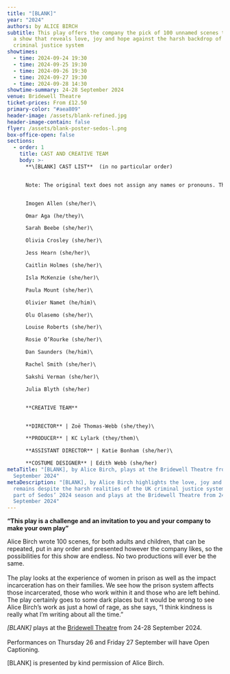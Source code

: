```yaml
---
title: "[BLANK]"
year: "2024"
authors: by ALICE BIRCH
subtitle: This play offers the company the pick of 100 unnamed scenes to create
  a show that reveals love, joy and hope against the harsh backdrop of the UK
  criminal justice system
showtimes:
  - time: 2024-09-24 19:30
  - time: 2024-09-25 19:30
  - time: 2024-09-26 19:30
  - time: 2024-09-27 19:30
  - time: 2024-09-28 14:30
showtime-summary: 24-28 September 2024
venue: Bridewell Theatre
ticket-prices: From £12.50
primary-color: "#aea809"
header-image: /assets/blank-refined.jpg
header-image-contain: false
flyer: /assets/blank-poster-sedos-l.png
box-office-open: false
sections:
  - order: 1
    title: CAST AND CREATIVE TEAM
    body: >-
      **\[BLANK] CAST LIST**  (in no particular order) 


      Note: The original text does not assign any names or pronouns. This gives the cast the exciting chance to build their own character based on the scenes selected by our director. 


      Imogen Allen (she/her)\

      Omar Aga (he/they)\

      Sarah Beebe (she/her)\

      Olivia Crosley (she/her)\

      Jess Hearn (she/her)\

      Caitlin Holmes (she/her)\

      Isla McKenzie (she/her)\

      Paula Mount (she/her)\

      Olivier Namet (he/him)\

      Olu Olasemo (she/her)\

      Louise Roberts (she/her)\

      Rosie O’Rourke (she/her)\

      Dan Saunders (he/him)\

      Rachel Smith (she/her)\

      Sakshi Verman (she/her)\

      Julia Blyth (she/her)


      **CREATIVE TEAM**


      **DIRECTOR** | Zoë Thomas-Webb (she/they)\

      **PRODUCER** | KC Lylark (they/them)\

      **ASSISTANT DIRECTOR** | Katie Bonham (she/her)\

      **COSTUME DESIGNER** | Edith Webb (she/her)
metaTitle: "[BLANK], by Alice Birch, plays at the Bridewell Theatre from 24-28
  September 2024"
metaDescription: "[BLANK], by Alice Birch highlights the love, joy and hope that
  remains despite the harsh realities of the UK criminal justice system. It is
  part of Sedos’ 2024 season and plays at the Bridewell Theatre from 24-28
  September 2024"
---
```

**“This play is a challenge and an invitation to you and your company to make your own play”**

Alice Birch wrote 100 scenes, for both adults and children, that can be repeated, put in any order and presented however the company likes, so the possibilities for this show are endless. No two productions will ever be the same.\
\
The play looks at the experience of women in prison as well as the impact incarceration has on their families. We see how the prison system affects those incarcerated, those who work within it and those who are left behind. The play certainly goes to some dark places but it would be wrong to see Alice Birch’s work as just a howl of rage, as she says, “I think kindness is really what I’m writing about all the time.” 

*\[﻿BLANK]* plays at the [Bridewell Theatre](https://www.sedos.co.uk/venues/bridewell) from 24-28 September 2024.\
\
Performances on Thursday 26 and Friday 27 September will have Open Captioning.

\[﻿BLANK] is presented by kind permission of Alice Birch.